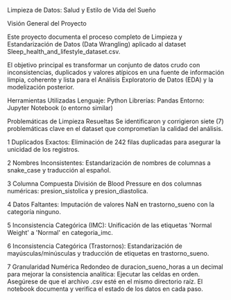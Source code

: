 Limpieza de Datos: Salud y Estilo de Vida del Sueño

Visión General del Proyecto

Este proyecto documenta el proceso completo de Limpieza y Estandarización de Datos (Data Wrangling) aplicado al dataset Sleep_health_and_lifestyle_dataset.csv.

El objetivo principal es transformar un conjunto de datos crudo con inconsistencias, duplicados y valores atípicos en una fuente de información limpia, coherente y lista para el Análisis Exploratorio de Datos (EDA) y la modelización posterior.

Herramientas Utilizadas
Lenguaje: Python
Librerías: Pandas
Entorno: Jupyter Notebook (o entorno similar)

Problemáticas de Limpieza Resueltas
Se identificaron y corrigieron siete (7) problemáticas clave en el dataset que comprometían la calidad del análisis.

1	Duplicados Exactos: Eliminación de 242 filas duplicadas para asegurar la unicidad de los registros.

2	Nombres Inconsistentes: Estandarización de nombres de columnas a snake_case y traducción al español.

3	Columna Compuesta	División de Blood Pressure en dos columnas numéricas: presion_sistolica y presion_diastolica.

4	Datos Faltantes: Imputación de valores NaN en trastorno_sueno con la categoría ninguno.

5	Inconsistencia Categórica (IMC): Unificación de las etiquetas 'Normal Weight' a 'Normal' en categoria_imc.

6	Inconsistencia Categórica (Trastornos): Estandarización de mayúsculas/minúsculas y traducción de etiquetas en trastorno_sueno.

7	Granularidad Numérica	Redondeo de duracion_sueno_horas a un decimal para mejorar la consistencia analítica: Ejecutar las celdas en orden. Asegúrese de que el archivo .csv esté en el mismo directorio raíz. El notebook documenta y verifica el estado de los datos en cada paso.
